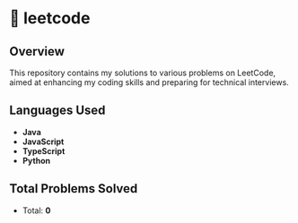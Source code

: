 # 📁 leetcode

## Overview
This repository contains my solutions to various problems on LeetCode, aimed at enhancing my coding skills and preparing for technical interviews.

## Languages Used
- **Java**
- **JavaScript**
- **TypeScript**
- **Python**

## Total Problems Solved
- Total: **0**